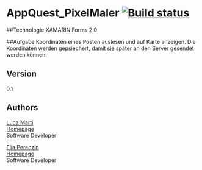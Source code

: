 # AppQuest_PixelMaler [![Build status](https://ci.appveyor.com/api/projects/status/rsfiow0m5466uidp?svg=true)](https://ci.appveyor.com/project/zperee/appquest-pixelmaler)

##Technologie
XAMARIN Forms 2.0

##Aufgabe
Koordinaten eines Posten auslesen und auf Karte anzeigen. Die Koordinaten werden gepsiechert, damit sie später an den Server gesendet werden können.

## Version
0.1

## Authors 
[Luca Marti](https://github.com/zmartl)  
[Homepage](https://www.luca-marti.ch)  
Software Developer
 
[Elia Perenzin](https://github.com/zperee)  
[Homepage](http://eliaperenzin.ch/)  
Software Developer
